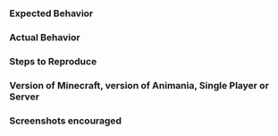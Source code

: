 ### Expected Behavior


### Actual Behavior


### Steps to Reproduce


### Version of Minecraft, version of Animania, Single Player or Server


### Screenshots encouraged
